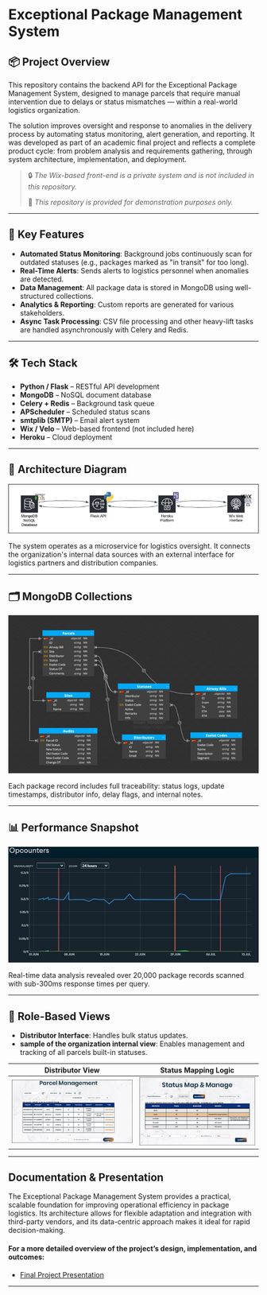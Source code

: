# Exceptional Package Management System

## 📦 Project Overview
This repository contains the backend API for the Exceptional Package Management System, designed to manage parcels that require manual intervention due to delays or status mismatches — within a real-world logistics organization.

The solution improves oversight and response to anomalies in the delivery process by automating status monitoring, alert generation, and reporting. It was developed as part of an academic final project and reflects a complete product cycle: from problem analysis and requirements gathering, through system architecture, implementation, and deployment.

> 🔒 *The Wix-based front-end is a private system and is not included in this repository.*
>
> 📂 *This repository is provided for demonstration purposes only.*

---

## 🚀 Key Features
- **Automated Status Monitoring**: Background jobs continuously scan for outdated statuses (e.g., packages marked as "in transit" for too long).
- **Real-Time Alerts**: Sends alerts to logistics personnel when anomalies are detected.
- **Data Management**: All package data is stored in MongoDB using well-structured collections.
- **Analytics & Reporting**: Custom reports are generated for various stakeholders.
- **Async Task Processing**: CSV file processing and other heavy-lift tasks are handled asynchronously with Celery and Redis.

---

## 🛠️ Tech Stack
- **Python / Flask** – RESTful API development
- **MongoDB** – NoSQL document database
- **Celery + Redis** – Background task queue
- **APScheduler** – Scheduled status scans
- **smtplib (SMTP)** – Email alert system
- **Wix / Velo** – Web-based frontend (not included here)
- **Heroku** – Cloud deployment

---

## 🧠 Architecture Diagram
![System Architecture](media/arch.png)

The system operates as a microservice for logistics oversight. It connects the organization's internal data sources with an external interface for logistics partners and distribution companies.

---

## 🗂️ MongoDB Collections
![MongoDB Collections](media/mongo-collections.png)

Each package record includes full traceability: status logs, update timestamps, distributor info, delay flags, and internal notes.

---

## 📊 Performance Snapshot
![Command Execution Rate](media/System-command-execution-rate-june-july.jpg)

Real-time data analysis revealed over 20,000 package records scanned with sub-300ms response times per query.

---

## 👥 Role-Based Views
- **Distributor Interface**: Handles bulk status updates.
- **sample of the organization internal view**: Enables management and tracking of all parcels built-in statuses.

| Distributor View                     | Status Mapping Logic              |
|-------------------------------------|-----------------------------------|
| ![Distributor View](media/parcel-man.png) | ![Status Mapping](media/status-mapping.png) |

---

## Documentation & Presentation

The Exceptional Package Management System provides a practical, scalable foundation for improving operational efficiency in package logistics. Its architecture allows for flexible adaptation and integration with third-party vendors, and its data-centric approach makes it ideal for rapid decision-making.

#### For a more detailed overview of the project’s design, implementation, and outcomes:

  - [Final Project Presentation](final%20project%20presentation.pdf)


---








